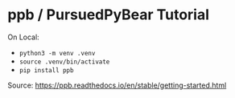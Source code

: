 # ppb / PursuedPyBear Tutorial

On Local:
- `python3 -m venv .venv`
- `source .venv/bin/activate`
- `pip install ppb`

Source: https://ppb.readthedocs.io/en/stable/getting-started.html
